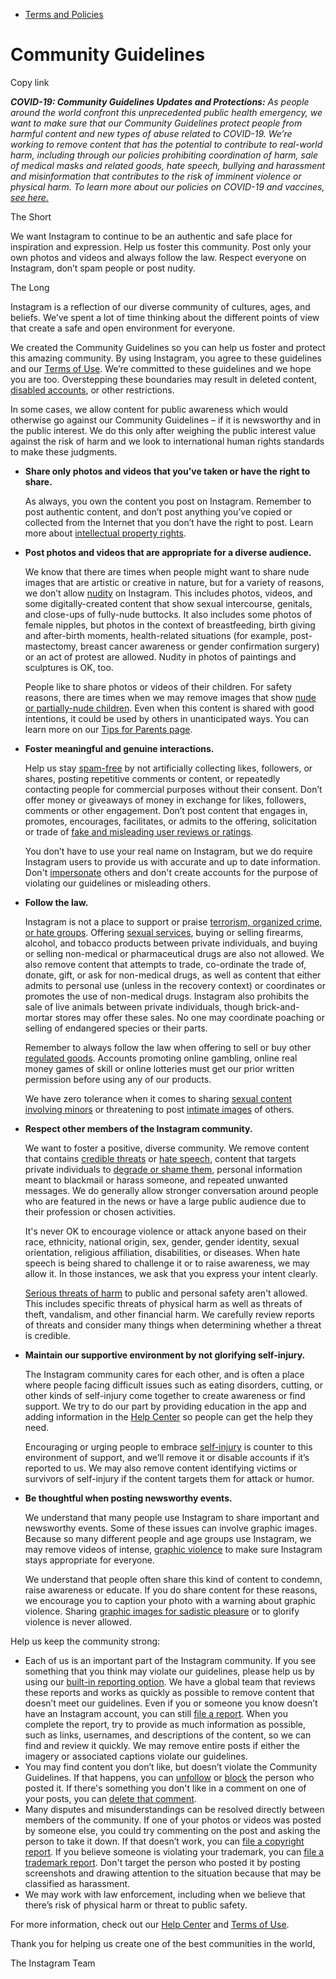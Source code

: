 *   [Terms and Policies](https://help.instagram.com/1417489251945243/?helpref=breadcrumb)

Community Guidelines
====================

Copy link

_**COVID-19: Community Guidelines Updates and Protections:** As people around the world confront this unprecedented public health emergency, we want to make sure that our Community Guidelines protect people from harmful content and new types of abuse related to COVID-19. We’re working to remove content that has the potential to contribute to real-world harm, including through our policies prohibiting coordination of harm, sale of medical masks and related goods, hate speech, bullying and harassment and misinformation that contributes to the risk of imminent violence or physical harm. To learn more about our policies on COVID-19 and vaccines, [see here.](https://help.instagram.com/697825587576762?helpref=faq_content)_

The Short

We want Instagram to continue to be an authentic and safe place for inspiration and expression. Help us foster this community. Post only your own photos and videos and always follow the law. Respect everyone on Instagram, don’t spam people or post nudity.

The Long

Instagram is a reflection of our diverse community of cultures, ages, and beliefs. We’ve spent a lot of time thinking about the different points of view that create a safe and open environment for everyone.

We created the Community Guidelines so you can help us foster and protect this amazing community. By using Instagram, you agree to these guidelines and our [Terms of Use](https://www.instagram.com/legal/terms). We’re committed to these guidelines and we hope you are too. Overstepping these boundaries may result in deleted content, [disabled accounts](https://help.instagram.com/366993040048856?helpref=faq_content), or other restrictions.

In some cases, we allow content for public awareness which would otherwise go against our Community Guidelines – if it is newsworthy and in the public interest. We do this only after weighing the public interest value against the risk of harm and we look to international human rights standards to make these judgments.

*   **Share only photos and videos that you’ve taken or have the right to share.**
    
    As always, you own the content you post on Instagram. Remember to post authentic content, and don’t post anything you’ve copied or collected from the Internet that you don’t have the right to post. Learn more about [intellectual property rights](https://help.instagram.com/126382350847838?helpref=faq_content).
    
*   **Post photos and videos that are appropriate for a diverse audience.**
    
    We know that there are times when people might want to share nude images that are artistic or creative in nature, but for a variety of reasons, we don’t allow [nudity](https://l.instagram.com/?u=https%3A%2F%2Fwww.facebook.com%2Fcommunitystandards%2Fadult_nudity_sexual_activity&e=AT2TF3hvCytSSdx_pdglPNvLhkVgeXdL-OIb3KT4zmqbwc1b7oK5CVX5Ey4J6XwPYDe2CjTK9_V1wLwjN8YWh2htuYJFleh5oJ8IjiNmW54aS6uSKiu55q8yjddLfGXzgtQVbnIrArHopTfPPt9kFnhZr4Ln1sUcqBMFCA) on Instagram. This includes photos, videos, and some digitally-created content that show sexual intercourse, genitals, and close-ups of fully-nude buttocks. It also includes some photos of female nipples, but photos in the context of breastfeeding, birth giving and after-birth moments, health-related situations (for example, post-mastectomy, breast cancer awareness or gender confirmation surgery) or an act of protest are allowed. Nudity in photos of paintings and sculptures is OK, too.
    
    People like to share photos or videos of their children. For safety reasons, there are times when we may remove images that show [nude or partially-nude children](https://l.instagram.com/?u=https%3A%2F%2Fwww.facebook.com%2Fcommunitystandards%2Fchild_nudity_sexual_exploitation&e=AT2TF3hvCytSSdx_pdglPNvLhkVgeXdL-OIb3KT4zmqbwc1b7oK5CVX5Ey4J6XwPYDe2CjTK9_V1wLwjN8YWh2htuYJFleh5oJ8IjiNmW54aS6uSKiu55q8yjddLfGXzgtQVbnIrArHopTfPPt9kFnhZr4Ln1sUcqBMFCA). Even when this content is shared with good intentions, it could be used by others in unanticipated ways. You can learn more on our [Tips for Parents page](https://help.instagram.com/154475974694511/?helpref=faq_content).
    
*   **Foster meaningful and genuine interactions.**
    
    Help us stay [spam-free](https://l.instagram.com/?u=https%3A%2F%2Fwww.facebook.com%2Fcommunitystandards%2Fspam&e=AT2TF3hvCytSSdx_pdglPNvLhkVgeXdL-OIb3KT4zmqbwc1b7oK5CVX5Ey4J6XwPYDe2CjTK9_V1wLwjN8YWh2htuYJFleh5oJ8IjiNmW54aS6uSKiu55q8yjddLfGXzgtQVbnIrArHopTfPPt9kFnhZr4Ln1sUcqBMFCA) by not artificially collecting likes, followers, or shares, posting repetitive comments or content, or repeatedly contacting people for commercial purposes without their consent. Don’t offer money or giveaways of money in exchange for likes, followers, comments or other engagement. Don’t post content that engages in, promotes, encourages, facilitates, or admits to the offering, solicitation or trade of [fake and misleading user reviews or ratings](https://l.instagram.com/?u=https%3A%2F%2Fwww.facebook.com%2Fcommunitystandards%2Ffraud_deception&e=AT2TF3hvCytSSdx_pdglPNvLhkVgeXdL-OIb3KT4zmqbwc1b7oK5CVX5Ey4J6XwPYDe2CjTK9_V1wLwjN8YWh2htuYJFleh5oJ8IjiNmW54aS6uSKiu55q8yjddLfGXzgtQVbnIrArHopTfPPt9kFnhZr4Ln1sUcqBMFCA).
    
    You don’t have to use your real name on Instagram, but we do require Instagram users to provide us with accurate and up to date information. Don't [impersonate](https://l.instagram.com/?u=https%3A%2F%2Fwww.facebook.com%2Fcommunitystandards%2Fmisrepresentation&e=AT2TF3hvCytSSdx_pdglPNvLhkVgeXdL-OIb3KT4zmqbwc1b7oK5CVX5Ey4J6XwPYDe2CjTK9_V1wLwjN8YWh2htuYJFleh5oJ8IjiNmW54aS6uSKiu55q8yjddLfGXzgtQVbnIrArHopTfPPt9kFnhZr4Ln1sUcqBMFCA) others and don't create accounts for the purpose of violating our guidelines or misleading others.
    
*   **Follow the law.**
    
    Instagram is not a place to support or praise [terrorism, organized crime, or hate groups](https://l.instagram.com/?u=https%3A%2F%2Fwww.facebook.com%2Fcommunitystandards%2Fdangerous_individuals_organizations&e=AT2TF3hvCytSSdx_pdglPNvLhkVgeXdL-OIb3KT4zmqbwc1b7oK5CVX5Ey4J6XwPYDe2CjTK9_V1wLwjN8YWh2htuYJFleh5oJ8IjiNmW54aS6uSKiu55q8yjddLfGXzgtQVbnIrArHopTfPPt9kFnhZr4Ln1sUcqBMFCA). Offering [sexual services](https://l.instagram.com/?u=https%3A%2F%2Fwww.facebook.com%2Fcommunitystandards%2Fsexual_solicitation&e=AT2TF3hvCytSSdx_pdglPNvLhkVgeXdL-OIb3KT4zmqbwc1b7oK5CVX5Ey4J6XwPYDe2CjTK9_V1wLwjN8YWh2htuYJFleh5oJ8IjiNmW54aS6uSKiu55q8yjddLfGXzgtQVbnIrArHopTfPPt9kFnhZr4Ln1sUcqBMFCA), buying or selling firearms, alcohol, and tobacco products between private individuals, and buying or selling non-medical or pharmaceutical drugs are also not allowed. We also remove content that attempts to trade, co-ordinate the trade of, donate, gift, or ask for non-medical drugs, as well as content that either admits to personal use (unless in the recovery context) or coordinates or promotes the use of non-medical drugs. Instagram also prohibits the sale of live animals between private individuals, though brick-and-mortar stores may offer these sales. No one may coordinate poaching or selling of endangered species or their parts.
    
    Remember to always follow the law when offering to sell or buy other [regulated goods](https://l.instagram.com/?u=https%3A%2F%2Fwww.facebook.com%2Fcommunitystandards%2Fregulated_goods&e=AT2TF3hvCytSSdx_pdglPNvLhkVgeXdL-OIb3KT4zmqbwc1b7oK5CVX5Ey4J6XwPYDe2CjTK9_V1wLwjN8YWh2htuYJFleh5oJ8IjiNmW54aS6uSKiu55q8yjddLfGXzgtQVbnIrArHopTfPPt9kFnhZr4Ln1sUcqBMFCA). Accounts promoting online gambling, online real money games of skill or online lotteries must get our prior written permission before using any of our products.
    
    We have zero tolerance when it comes to sharing [sexual content involving minors](https://l.instagram.com/?u=https%3A%2F%2Fwww.facebook.com%2Fcommunitystandards%2Fchild_nudity_sexual_exploitation&e=AT2TF3hvCytSSdx_pdglPNvLhkVgeXdL-OIb3KT4zmqbwc1b7oK5CVX5Ey4J6XwPYDe2CjTK9_V1wLwjN8YWh2htuYJFleh5oJ8IjiNmW54aS6uSKiu55q8yjddLfGXzgtQVbnIrArHopTfPPt9kFnhZr4Ln1sUcqBMFCA) or threatening to post [intimate images](https://l.instagram.com/?u=https%3A%2F%2Fwww.facebook.com%2Fcommunitystandards%2Fsexual_exploitation_adults&e=AT2TF3hvCytSSdx_pdglPNvLhkVgeXdL-OIb3KT4zmqbwc1b7oK5CVX5Ey4J6XwPYDe2CjTK9_V1wLwjN8YWh2htuYJFleh5oJ8IjiNmW54aS6uSKiu55q8yjddLfGXzgtQVbnIrArHopTfPPt9kFnhZr4Ln1sUcqBMFCA) of others.
    
*   **Respect other members of the Instagram community.**
    
    We want to foster a positive, diverse community. We remove content that contains [credible threats](https://l.instagram.com/?u=https%3A%2F%2Fwww.facebook.com%2Fcommunitystandards%2Fcredible_violence&e=AT2TF3hvCytSSdx_pdglPNvLhkVgeXdL-OIb3KT4zmqbwc1b7oK5CVX5Ey4J6XwPYDe2CjTK9_V1wLwjN8YWh2htuYJFleh5oJ8IjiNmW54aS6uSKiu55q8yjddLfGXzgtQVbnIrArHopTfPPt9kFnhZr4Ln1sUcqBMFCA) or [hate speech](https://l.instagram.com/?u=https%3A%2F%2Fwww.facebook.com%2Fcommunitystandards%2Fhate_speech&e=AT2TF3hvCytSSdx_pdglPNvLhkVgeXdL-OIb3KT4zmqbwc1b7oK5CVX5Ey4J6XwPYDe2CjTK9_V1wLwjN8YWh2htuYJFleh5oJ8IjiNmW54aS6uSKiu55q8yjddLfGXzgtQVbnIrArHopTfPPt9kFnhZr4Ln1sUcqBMFCA), content that targets private individuals to [degrade or shame them](https://l.instagram.com/?u=https%3A%2F%2Fwww.facebook.com%2Fcommunitystandards%2Fbullying&e=AT2TF3hvCytSSdx_pdglPNvLhkVgeXdL-OIb3KT4zmqbwc1b7oK5CVX5Ey4J6XwPYDe2CjTK9_V1wLwjN8YWh2htuYJFleh5oJ8IjiNmW54aS6uSKiu55q8yjddLfGXzgtQVbnIrArHopTfPPt9kFnhZr4Ln1sUcqBMFCA), personal information meant to blackmail or harass someone, and repeated unwanted messages. We do generally allow stronger conversation around people who are featured in the news or have a large public audience due to their profession or chosen activities.
    
    It's never OK to encourage violence or attack anyone based on their race, ethnicity, national origin, sex, gender, gender identity, sexual orientation, religious affiliation, disabilities, or diseases. When hate speech is being shared to challenge it or to raise awareness, we may allow it. In those instances, we ask that you express your intent clearly.
    
    [Serious threats of harm](https://l.instagram.com/?u=https%3A%2F%2Fwww.facebook.com%2Fcommunitystandards%2Fcredible_violence&e=AT2TF3hvCytSSdx_pdglPNvLhkVgeXdL-OIb3KT4zmqbwc1b7oK5CVX5Ey4J6XwPYDe2CjTK9_V1wLwjN8YWh2htuYJFleh5oJ8IjiNmW54aS6uSKiu55q8yjddLfGXzgtQVbnIrArHopTfPPt9kFnhZr4Ln1sUcqBMFCA) to public and personal safety aren't allowed. This includes specific threats of physical harm as well as threats of theft, vandalism, and other financial harm. We carefully review reports of threats and consider many things when determining whether a threat is credible.
    
*   **Maintain our supportive environment by not glorifying self-injury.**
    
    The Instagram community cares for each other, and is often a place where people facing difficult issues such as eating disorders, cutting, or other kinds of self-injury come together to create awareness or find support. We try to do our part by providing education in the app and adding information in the [Help Center](https://help.instagram.com/) so people can get the help they need.
    
    Encouraging or urging people to embrace [self-injury](https://l.instagram.com/?u=https%3A%2F%2Fwww.facebook.com%2Fcommunitystandards%2Fsuicide_self_injury_violence&e=AT2TF3hvCytSSdx_pdglPNvLhkVgeXdL-OIb3KT4zmqbwc1b7oK5CVX5Ey4J6XwPYDe2CjTK9_V1wLwjN8YWh2htuYJFleh5oJ8IjiNmW54aS6uSKiu55q8yjddLfGXzgtQVbnIrArHopTfPPt9kFnhZr4Ln1sUcqBMFCA) is counter to this environment of support, and we’ll remove it or disable accounts if it’s reported to us. We may also remove content identifying victims or survivors of self-injury if the content targets them for attack or humor.
    
*   **Be thoughtful when posting newsworthy events.**
    
    We understand that many people use Instagram to share important and newsworthy events. Some of these issues can involve graphic images. Because so many different people and age groups use Instagram, we may remove videos of intense, [graphic violence](https://l.instagram.com/?u=https%3A%2F%2Fwww.facebook.com%2Fcommunitystandards%2Fgraphic_violence&e=AT2TF3hvCytSSdx_pdglPNvLhkVgeXdL-OIb3KT4zmqbwc1b7oK5CVX5Ey4J6XwPYDe2CjTK9_V1wLwjN8YWh2htuYJFleh5oJ8IjiNmW54aS6uSKiu55q8yjddLfGXzgtQVbnIrArHopTfPPt9kFnhZr4Ln1sUcqBMFCA) to make sure Instagram stays appropriate for everyone.
    
    We understand that people often share this kind of content to condemn, raise awareness or educate. If you do share content for these reasons, we encourage you to caption your photo with a warning about graphic violence. Sharing [graphic images for sadistic pleasure](https://l.instagram.com/?u=https%3A%2F%2Fwww.facebook.com%2Fcommunitystandards%2Fcruel_insensitive&e=AT2TF3hvCytSSdx_pdglPNvLhkVgeXdL-OIb3KT4zmqbwc1b7oK5CVX5Ey4J6XwPYDe2CjTK9_V1wLwjN8YWh2htuYJFleh5oJ8IjiNmW54aS6uSKiu55q8yjddLfGXzgtQVbnIrArHopTfPPt9kFnhZr4Ln1sUcqBMFCA) or to glorify violence is never allowed.
    

Help us keep the community strong:

*   Each of us is an important part of the Instagram community. If you see something that you think may violate our guidelines, please help us by using our [built-in reporting option](https://help.instagram.com/165828726894770?helpref=faq_content). We have a global team that reviews these reports and works as quickly as possible to remove content that doesn’t meet our guidelines. Even if you or someone you know doesn’t have an Instagram account, you can still [file a report](https://help.instagram.com/contact/383679321740945). When you complete the report, try to provide as much information as possible, such as links, usernames, and descriptions of the content, so we can find and review it quickly. We may remove entire posts if either the imagery or associated captions violate our guidelines.
*   You may find content you don’t like, but doesn’t violate the Community Guidelines. If that happens, you can [unfollow](https://help.instagram.com/286340048138725?helpref=faq_content) or [block](https://help.instagram.com/426700567389543/?helpref=faq_content) the person who posted it. If there's something you don't like in a comment on one of your posts, you can [delete that comment](https://help.instagram.com/289098941190483?helpref=faq_content).
*   Many disputes and misunderstandings can be resolved directly between members of the community. If one of your photos or videos was posted by someone else, you could try commenting on the post and asking the person to take it down. If that doesn’t work, you can [file a copyright report](https://help.instagram.com/126382350847838?helpref=faq_content). If you believe someone is violating your trademark, you can [file a trademark report](https://help.instagram.com/222826637847963?helpref=faq_content). Don't target the person who posted it by posting screenshots and drawing attention to the situation because that may be classified as harassment.
*   We may work with law enforcement, including when we believe that there’s risk of physical harm or threat to public safety.

For more information, check out our [Help Center](https://help.instagram.com/) and [Terms of Use](https://l.instagram.com/?u=http%3A%2F%2Finstagram.com%2Flegal%2Fterms%2F%23&e=AT2TF3hvCytSSdx_pdglPNvLhkVgeXdL-OIb3KT4zmqbwc1b7oK5CVX5Ey4J6XwPYDe2CjTK9_V1wLwjN8YWh2htuYJFleh5oJ8IjiNmW54aS6uSKiu55q8yjddLfGXzgtQVbnIrArHopTfPPt9kFnhZr4Ln1sUcqBMFCA).

Thank you for helping us create one of the best communities in the world,

The Instagram Team